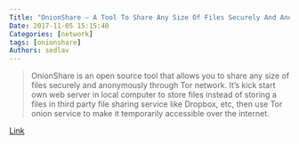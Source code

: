 ```yaml
---
Title: "OnionShare – A Tool To Share Any Size Of Files Securely And Anonymously"
Date: 2017-11-05 15:15:40
Categories: [network]
tags: [onionshare]
Authors: sedlav
---
```


> OnionShare is an open source tool that allows you to share any size of files securely and anonymously through Tor network. It’s kick start own web server in local computer to store files instead of storing a files in third party file sharing service like Dropbox, etc, then use Tor onion service to make it temporarily accessible over the internet.

[Link](https://www.2daygeek.com/onionshare-secure-way-to-share-files-sharing-tool-linux/)
